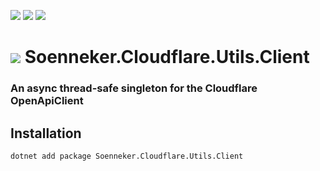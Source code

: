 ﻿[![](https://img.shields.io/nuget/v/soenneker.cloudflare.utils.client.svg?style=for-the-badge)](https://www.nuget.org/packages/soenneker.cloudflare.utils.client/)
[![](https://img.shields.io/github/actions/workflow/status/soenneker/soenneker.cloudflare.utils.client/publish-package.yml?style=for-the-badge)](https://github.com/soenneker/soenneker.cloudflare.utils.client/actions/workflows/publish-package.yml)
[![](https://img.shields.io/nuget/dt/soenneker.cloudflare.utils.client.svg?style=for-the-badge)](https://www.nuget.org/packages/soenneker.cloudflare.utils.client/)

# ![](https://user-images.githubusercontent.com/4441470/224455560-91ed3ee7-f510-4041-a8d2-3fc093025112.png) Soenneker.Cloudflare.Utils.Client
### An async thread-safe singleton for the Cloudflare OpenApiClient

## Installation

```
dotnet add package Soenneker.Cloudflare.Utils.Client
```
